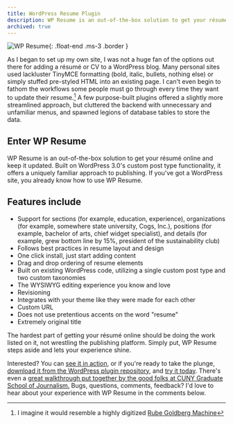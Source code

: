```yaml
---
title: WordPress Resume Plugin
description: WP Resume is an out-of-the-box solution to get your résumé online and keep it updated. Built on WordPress 3.0's custom post type functionality, it offers a uniquely familiar approach to publishing. If you've got a WordPress site, you already know how to use WP Resume.
archived: true
---
```


![WP Resume](https://ben.balter.com/wp-content/uploads/2010/09/wp_resume-300x223.png "Screenshot of Example WP Resume"){: .float-end .ms-3 .border }

As I began to set up my own site, I was not a huge fan of the options out there for adding a résumé or CV to a WordPress blog. Many personal sites used lackluster TinyMCE formatting (bold, italic, bullets, nothing else) or simply stuffed pre-styled HTML into an existing page. I can't even begin to fathom the workflows some people must go through every time they want to update their resume.[^1] A few purpose-built plugins offered a slightly more streamlined approach, but cluttered the backend with unnecessary and unfamiliar menus, and spawned legions of database tables to store the data.

## Enter WP Resume

WP Resume is an out-of-the-box solution to get your résumé online and keep it updated. Built on WordPress 3.0's custom post type functionality, it offers a uniquely familiar approach to publishing. If you've got a WordPress site, you already know how to use WP Resume.

## Features include

* Support for sections (for example, education, experience), organizations (for example, somewhere state university, Cogs, Inc.), positions (for example, bachelor of arts, chief widget specialist), and details (for example, grew bottom line by 15%, president of the sustainability club)
* Follows best practices in resume layout and design
* One click install, just start adding content
* Drag and drop ordering of resume elements
* Built on existing WordPress code, utilizing a single custom post type and two custom taxonomies
* The WYSIWYG editing experience you know and love
* Revisioning
* Integrates with your theme like they were made for each other
* Custom URL
* Does not use pretentious accents on the word "resume"
* Extremely original title

The hardest part of getting your résumé online should be doing the work listed on it, not wrestling the publishing platform. Simply put, WP Resume steps aside and lets your experience shine.

Interested? You can [see it in action](https://ben.balter.com/resume/), or if you're ready to take the plunge, [download it from the WordPress plugin repository](http://wordpress.org/extend/plugins/wp-resume/), and [try it today](http://wordpress.org/extend/plugins/wp-resume/installation/). There's even a [great walkthrough put together by the good folks at CUNY Graduate School of Journalism.](http://tech.journalism.cuny.edu/documentation/wp-resume/) Bugs, questions, comments, feedback? I'd love to hear about your experience with WP Resume in the comments below.

[^1]: I imagine it would resemble a highly digitized [Rube Goldberg Machine](http://www.youtube.com/watch?v=qybUFnY7Y8w)
